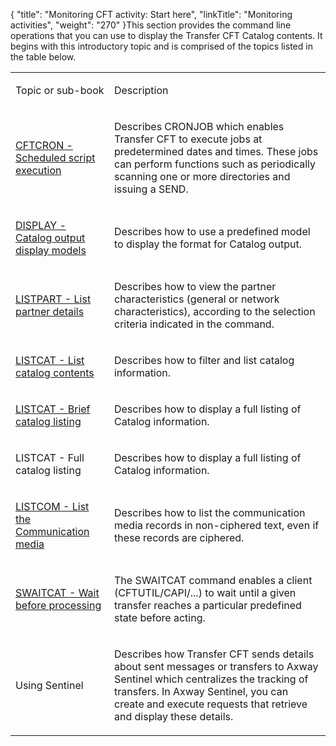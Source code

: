 {
    "title": "Monitoring CFT activity:  Start here",
    "linkTitle": "Monitoring activities",
    "weight": "270"
}This section provides the command line operations that you can use to display
the Transfer CFT Catalog contents. It begins with this introductory topic
and is comprised of the topics listed in the table below.

<table>
         
         
         
   
   <tbody>
      <tr>
         <td><p>Topic or sub-book</p>         </td>
         <td><p>Description</p>         </td>
      </tr>
      <tr>
         <td><p><a href="../../web_copilot_ui/flow_def_intro/cftcron">CFTCRON
- Scheduled script execution</a></p>         </td>
         <td><p>Describes CRONJOB which enables Transfer CFT to execute
jobs at predetermined dates and times. These jobs can perform functions
such as periodically scanning one or more directories and issuing a SEND.</p>         </td>
      </tr>
      <tr>
         <td><p><a href="display_command">DISPLAY
- Catalog output display models</a></p>         </td>
         <td><p>Describes how to use a predefined model to display the
format for Catalog output.</p>         </td>
      </tr>
      <tr>
         <td><p><a href="../configuring_cft_start_here/listpart_command">LISTPART
- List partner details</a></p>         </td>
         <td><p>Describes how to view the partner characteristics (general
or network characteristics), according to the selection criteria indicated
in the command.</p>         </td>
      </tr>
      <tr>
         <td><p><a href="listcat_command">LISTCAT
- List catalog contents</a></p>         </td>
         <td><p>Describes how to filter and list catalog information.</p>         </td>
      </tr>
      <tr>
         <td><p><a href="brief_catalog_listing">LISTCAT
- Brief catalog listing</a></p>         </td>
         <td><p>Describes how to display a full listing of Catalog information.</p>         </td>
      </tr>
      <tr>
         <td><p>LISTCAT
- Full catalog listing</p>         </td>
         <td><p>Describes how to display a full listing of Catalog information.</p>         </td>
      </tr>
      <tr>
         <td><p><a href="listcom_command">LISTCOM
- List the Communication media</a></p>         </td>
         <td><p>Describes how to list the communication media records in
non-ciphered text, even if these records are ciphered.</p>         </td>
      </tr>
      <tr>
         <td><p><a href="#">SWAITCAT
- Wait before processing</a></p>         </td>
         <td><p>The SWAITCAT command enables a client (CFTUTIL/CAPI/...)
to wait until a given transfer reaches a particular predefined state before
acting.</p>         </td>
      </tr>
      <tr>
         <td><p>Using Sentinel</p>         </td>
         <td><p>Describes how Transfer CFT sends details about sent messages
or transfers to Axway Sentinel which centralizes the tracking of transfers.
In Axway Sentinel, you can create and execute requests that retrieve and
display these details.</p>         </td>
      </tr>
   </tbody>
</table>

 

